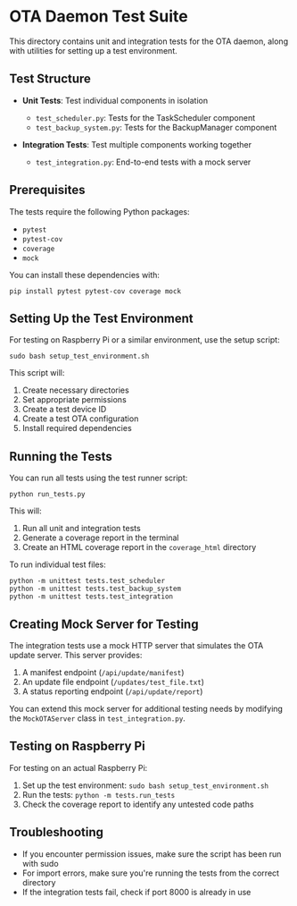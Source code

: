 # OTA Daemon Test Suite

This directory contains unit and integration tests for the OTA daemon, along with utilities for setting up a test environment.

## Test Structure

- **Unit Tests**: Test individual components in isolation
  - `test_scheduler.py`: Tests for the TaskScheduler component
  - `test_backup_system.py`: Tests for the BackupManager component
  
- **Integration Tests**: Test multiple components working together
  - `test_integration.py`: End-to-end tests with a mock server

## Prerequisites

The tests require the following Python packages:

- `pytest`
- `pytest-cov`
- `coverage`
- `mock`

You can install these dependencies with:

```
pip install pytest pytest-cov coverage mock
```

## Setting Up the Test Environment

For testing on Raspberry Pi or a similar environment, use the setup script:

```
sudo bash setup_test_environment.sh
```

This script will:
1. Create necessary directories
2. Set appropriate permissions
3. Create a test device ID
4. Create a test OTA configuration
5. Install required dependencies

## Running the Tests

You can run all tests using the test runner script:

```
python run_tests.py
```

This will:
1. Run all unit and integration tests
2. Generate a coverage report in the terminal
3. Create an HTML coverage report in the `coverage_html` directory

To run individual test files:

```
python -m unittest tests.test_scheduler
python -m unittest tests.test_backup_system
python -m unittest tests.test_integration
```

## Creating Mock Server for Testing

The integration tests use a mock HTTP server that simulates the OTA update server. This server provides:

1. A manifest endpoint (`/api/update/manifest`)
2. An update file endpoint (`/updates/test_file.txt`)
3. A status reporting endpoint (`/api/update/report`)

You can extend this mock server for additional testing needs by modifying the `MockOTAServer` class in `test_integration.py`.

## Testing on Raspberry Pi

For testing on an actual Raspberry Pi:

1. Set up the test environment: `sudo bash setup_test_environment.sh`
2. Run the tests: `python -m tests.run_tests`
3. Check the coverage report to identify any untested code paths

## Troubleshooting

- If you encounter permission issues, make sure the script has been run with sudo
- For import errors, make sure you're running the tests from the correct directory
- If the integration tests fail, check if port 8000 is already in use 